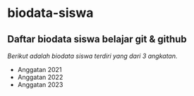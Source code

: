 # biodata-siswa
Daftar biodata siswa belajar git &amp; github
---
*Berikut adalah biodata siswa terdiri yang dari 3 angkatan.*
- Anggatan 2021
- Anggatan 2022
- Anggatan 2023


